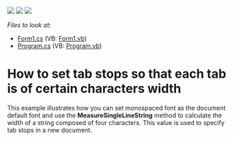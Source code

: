 <!-- default badges list -->
![](https://img.shields.io/endpoint?url=https://codecentral.devexpress.com/api/v1/VersionRange/128611225/12.1.4%2B)
[![](https://img.shields.io/badge/Open_in_DevExpress_Support_Center-FF7200?style=flat-square&logo=DevExpress&logoColor=white)](https://supportcenter.devexpress.com/ticket/details/E3198)
[![](https://img.shields.io/badge/📖_How_to_use_DevExpress_Examples-e9f6fc?style=flat-square)](https://docs.devexpress.com/GeneralInformation/403183)
<!-- default badges end -->
<!-- default file list -->
*Files to look at*:

* [Form1.cs](./CS/TabStop_EachNCharacters/Form1.cs) (VB: [Form1.vb](./VB/TabStop_EachNCharacters/Form1.vb))
* [Program.cs](./CS/TabStop_EachNCharacters/Program.cs) (VB: [Program.vb](./VB/TabStop_EachNCharacters/Program.vb))
<!-- default file list end -->
# How to set tab stops so that each tab is of certain characters width


<p>This example illustrates how you can set monospaced font as the document default font and use the <strong>MeasureSingleLineString</strong> method to calculate the width of a string composed of four characters.  This value is used to specify tab stops in a new document.</p>

<br/>



